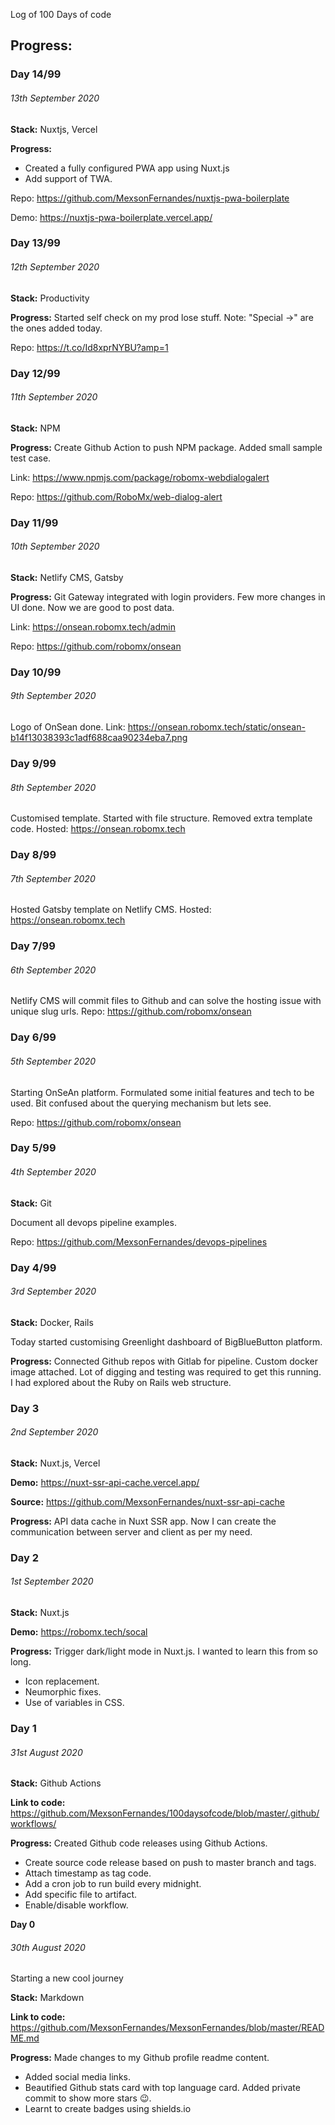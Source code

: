 Log of 100 Days of code

## Progress:


### **Day 14/99**

###### 13th September 2020
**Stack:** Nuxtjs, Vercel

**Progress:**
* Created a fully configured PWA app using Nuxt.js
* Add support of TWA.

Repo: https://github.com/MexsonFernandes/nuxtjs-pwa-boilerplate

Demo: https://nuxtjs-pwa-boilerplate.vercel.app/

### **Day 13/99**

###### 12th September 2020
**Stack:** Productivity 

**Progress:**
Started self check on my prod lose stuff.
Note: "Special ->" are the ones added today.

Repo: https://t.co/Id8xprNYBU?amp=1

### **Day 12/99**

###### 11th September 2020
**Stack:** NPM

**Progress:**
Create Github Action to push NPM package. Added small sample test case.

Link: https://www.npmjs.com/package/robomx-webdialogalert

Repo: https://github.com/RoboMx/web-dialog-alert

### **Day 11/99**

###### 10th September 2020
**Stack:** Netlify CMS, Gatsby

**Progress:**
Git Gateway integrated with login providers. Few more changes in UI done. Now we are good to post data.

Link: https://onsean.robomx.tech/admin

Repo: https://github.com/robomx/onsean

### **Day 10/99**

###### 9th September 2020
Logo of OnSean done.
Link: https://onsean.robomx.tech/static/onsean-b14f13038393c1adf688caa90234eba7.png

### **Day 9/99**

###### 8th September 2020
Customised template. Started with file structure. Removed extra template code.
Hosted: https://onsean.robomx.tech

### **Day 8/99**

###### 7th September 2020
Hosted Gatsby template on Netlify CMS.
Hosted: https://onsean.robomx.tech

### **Day 7/99**

###### 6th September 2020
Netlify CMS will commit files to Github and can solve the hosting issue with unique slug urls.
Repo: https://github.com/robomx/onsean


### **Day 6/99**

###### 5th September 2020
Starting OnSeAn platform. Formulated some initial features and tech to be used. Bit confused about the querying mechanism but lets see.

Repo: https://github.com/robomx/onsean

### **Day 5/99**

###### 4th September 2020
**Stack:** Git

Document all devops pipeline examples.

Repo: https://github.com/MexsonFernandes/devops-pipelines

### **Day 4/99**

###### 3rd September 2020
**Stack:** Docker, Rails

Today started customising Greenlight dashboard of BigBlueButton platform.

**Progress:**
Connected Github repos with Gitlab for pipeline.
Custom docker image attached.
Lot of digging and testing was required to get this running.
I had explored about the Ruby on Rails web structure.


### **Day 3**

###### 2nd September 2020
**Stack:** Nuxt.js, Vercel

**Demo:** https://nuxt-ssr-api-cache.vercel.app/

**Source:** https://github.com/MexsonFernandes/nuxt-ssr-api-cache

**Progress:**
API data cache in Nuxt SSR app.
Now I can create the communication between server and client as per my need.

### **Day 2**

###### 1st September 2020
**Stack:** Nuxt.js

**Demo:** https://robomx.tech/socal

**Progress:**
Trigger dark/light mode in Nuxt.js. I wanted to learn this from so long.
* Icon replacement.
* Neumorphic fixes.
* Use of variables in CSS.


### **Day 1**

###### 31st August 2020
**Stack:** Github Actions 

**Link to code:** https://github.com/MexsonFernandes/100daysofcode/blob/master/.github/workflows/

**Progress:**
Created Github code releases using Github Actions. 
* Create source code release based on push to master branch and tags.
* Attach timestamp as tag code.
* Add a cron job to run build every midnight.
* Add specific file to artifact.
* Enable/disable workflow.


**Day 0**

###### 30th August 2020

Starting a new cool journey

**Stack:** Markdown 

**Link to code:** https://github.com/MexsonFernandes/MexsonFernandes/blob/master/README.md

**Progress:**
Made changes to my Github profile readme content. 
* Added social media links.
* Beautified Github stats card with top language card. Added private commit to show more stars :wink:.
* Learnt to create badges using shields.io

